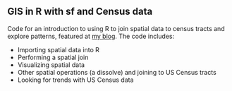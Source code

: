 ## GIS in R with sf and Census data

Code for an introduction to using R to join spatial data to census tracts and explore patterns, featured at [my blog](https://michaeljoseph04.github.io/blog/project/2019/04/03/R-GIS-introduction.html). The code includes:

- Importing spatial data into R
- Performing a spatial join
- Visualizing spatial data
- Other spatial operations (a dissolve) and joining to US Census tracts
- Looking for trends with US Census data
